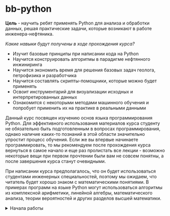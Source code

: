 <h1 style="text-align: left; font-weight: bold"> bb-python </h1>
<span style="font-weight: bold">Цель</span> - научить ребят применять Python для анализа и обработки данных, решая практические задачи, которые возникают в работе инженера-нефтяника.

*Какие навыки будут получены в ходе прохождения курса?*

- Изучит базовые принципы при написании кода на Python
- Научится конструировать алгоритмы в парадигме нефтянного инжиниринга
- Научится экономить время для решения базовых задач геолога, петрофизика и разработчика
- Научится составлять скрипты-помощники, которые можно будет применять
- Освоит инструментарий для визуализации исходных и интерпретированных данных
- Ознакомится с некоторыми методами машинного обучения и попробует применить их на практике в реальными данными

Данный курс посвящен изучению основ языка программирования Python. Для эффективного использования материалов курса студенту не обязательно быть подготовленным в вопросах программирования, однако наличие каких-то познаний в этой области значительно упростит процесс обучения. Если же вы впервые начинаете программировать, то мы рекомендуем после прохождения курса вернуться в самое начало и еще раз пролистать все лекции - возможно некоторые вещи при первом прочтении были вам не совсем понятны, а после завершения курса станут очевидными.

При написании курса предполагалось, что он будет использоваться студентами инженерных специальностей, поэтому мы ожидаем, что читатель будет хорошо знаком с математическими понятиями. В примерах программ на языке Python могут использоваться алгоритмы из комплексной арифметики, линейной алгебры, математического анализа, теории вероятностей и других разделов высшей математики.

<details>
    <summary>Начала работы</summary>
    1. <span style="font-weight: bold">Создание environment</span>
        В языке программирования Python "environment" означает набор переменных окружения, которые определяют, как программа будет работать на определенном компьютере. Это может включать в себя путь к установленным библиотекам и другим зависимостям, настройки компилятора, системные переменные и т.д. 
        Иными словами, это виртуальное ядро вашего проекта, в котором содержатся все необходимые библиотеки в тех версиях, которые будут реализовывать ваш код без сбоев и ошибок. Переключение между проектами лучше осуществлять со сменой environment.
        В зависимости от того, какая версия Python используется и какие библиотеки установлены, environment может оказывать значительное влияние на работу программы.
    2. <span style="font-weight: bold">Установка VSCode</span> - это текстовый редактор с открытым исходным кодом, разработанный компанией Microsoft. Он позволяет создавать и редактировать код на различных языках программирования, а также предоставляет множество функций и расширений, которые облегчают процесс разработки или JupyterNotebook - это среда разработки, где сразу можно видеть результат выполнения кода и его отдельных фрагментов
    3. <span style="font-weight: bold">Запустите Anaconda.Navigator</span>, перейдите во вкладку  Environment, нажмите кнопку Create , введите имя ядра, выберете версию Python для работы. 
    4. <span style="font-weight: bold">Правила организации работы: создание рабочей директории</span>
    Личный опыт показывает, что организация порядка в рабочей папки позволит лучше ориентироваться в рабочем проекте. Развитие вашего проекта сопровождается увеличением объема входных и выходных данных, числа рисунков, инструкций и прочего. Структурируйте инпуты/аутпуты сразу - ниже показан пример, как это сделать:
    ![alt-текст](https://github.com/adam-p/markdown-here/raw/master/src/common/images/icon48.png"Текст заголовка логотипа 1")
</details>
